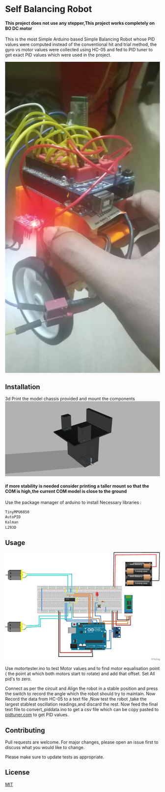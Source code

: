 # Self Balancing Robot
#### This project does not use any stepper,This project works completely on BO DC motor

This is the most Simple Arduino based Simple Balancing Robot whose PID values were computed instead of the conventional hit and trial method, the gyro vs motor values were collected using HC-05 and fed to PID tuner to get exact PID values which were used in the project.

![bot](Images/Robot.jpeg?raw=true "bot")

## Installation

3d Print the model chassis provided and mount the components\
![mount](Images/motor_hold.png?raw=true "hold")
#### if more stability is needed consider printing a taller mount so that the COM is high,the current COM model is close to the ground
Use the package manager of arduino to install Necessary libraries :

```bash
TinyMPU6050
AutoPID
Kalman 
L293D
```

## Usage

![Fritzing model](Images/self_bb.png?raw=true "fritzing project")

Use motortester.ino to test Motor values and to find motor equalisation point ( the point at which both motors start to rotate) and add that offset. Set All pid's to zero.

Connect as per the circuit and Align the robot in a stable position and press the switch to record the angle which the robot should try to maintain. Now Record the data from HC-05 to a text file ,Now test the robot ,take the largest stablest oscillation readings,and discard the rest. Now feed the final text file to convert_piddata.ino to get a csv file which can be copy pasted to [pidtuner.com](pidtuner.com) to get PID values.




## Contributing
Pull requests are welcome. For major changes, please open an issue first to discuss what you would like to change.

Please make sure to update tests as appropriate.

## License
[MIT](https://choosealicense.com/licenses/mit/)